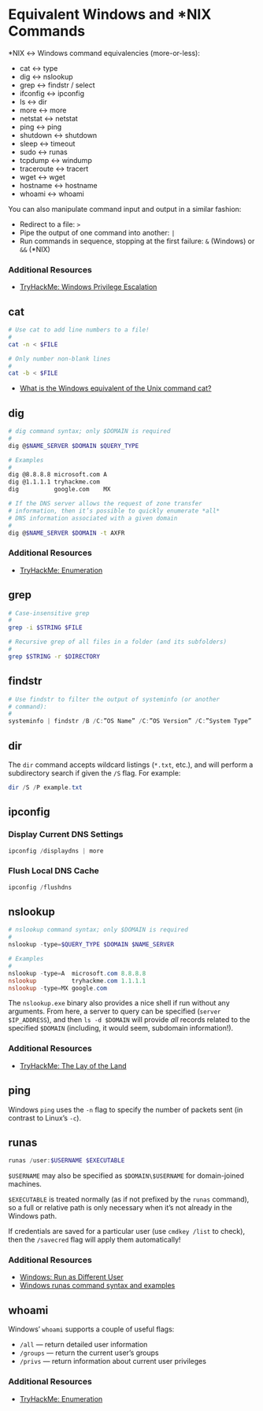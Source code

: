 # Equivalent Windows and *NIX Commands
*NIX ↔ Windows command equivalencies (more-or-less):

* cat ↔ type
* dig ↔ nslookup
* grep ↔ findstr / select
* ifconfig ↔ ipconfig
* ls ↔ dir
* more ↔ more
* netstat ↔ netstat
* ping ↔ ping
* shutdown ↔ shutdown
* sleep ↔ timeout
* sudo ↔ runas
* tcpdump ↔ windump
* traceroute ↔ tracert
* wget ↔ wget
* hostname ↔ hostname
* whoami ↔ whoami

You can also manipulate command input and output in a similar fashion:

* Redirect to a file: `>`
* Pipe the output of one command into another: `|`
* Run commands in sequence, stopping at the first failure: `&` (Windows) or `&&` (*NIX)

### Additional Resources
* [TryHackMe: Windows Privilege Escalation](https://tryhackme.com/room/windowsprivesc20)

## cat
```bash
# Use cat to add line numbers to a file!
#
cat -n < $FILE

# Only number non-blank lines
#
cat -b < $FILE
```

* [What is the Windows equivalent of the Unix command cat?](https://superuser.com/questions/434870/what-is-the-windows-equivalent-of-the-unix-command-cat#434876)

## dig
```bash
# dig command syntax; only $DOMAIN is required
#
dig @$NAME_SERVER $DOMAIN $QUERY_TYPE

# Examples
#
dig @8.8.8.8 microsoft.com A
dig @1.1.1.1 tryhackme.com
dig          google.com    MX

# If the DNS server allows the request of zone transfer
# information, then it’s possible to quickly enumerate *all*
# DNS information associated with a given domain
#
dig @$NAME_SERVER $DOMAIN -t AXFR
```

### Additional Resources
* [TryHackMe: Enumeration](https://tryhackme.com/room/enumerationpe)

## grep
```bash
# Case-insensitive grep
#
grep -i $STRING $FILE

# Recursive grep of all files in a folder (and its subfolders)
#
grep $STRING -r $DIRECTORY
```

## findstr
```powershell
# Use findstr to filter the output of systeminfo (or another
# command):
#
systeminfo | findstr /B /C:”OS Name” /C:”OS Version” /C:”System Type”
```

## dir
The `dir` command accepts wildcard listings (`*.txt`, etc.), and will perform a subdirectory search if given the `/S` flag. For example:

```powershell
dir /S /P example.txt
```

## ipconfig
### Display Current DNS Settings
```powershell
ipconfig /displaydns | more
```

### Flush Local DNS Cache
```powershell
ipconfig /flushdns
```

## nslookup
```powershell
# nslookup command syntax; only $DOMAIN is required
#
nslookup -type=$QUERY_TYPE $DOMAIN $NAME_SERVER

# Examples
#
nslookup -type=A  microsoft.com 8.8.8.8
nslookup          tryhackme.com 1.1.1.1
nslookup -type=MX google.com
```

The `nslookup.exe` binary also provides a nice shell if run without any arguments. From here, a server to query can be specified (`server $IP_ADDRESS`), and then `ls -d $DOMAIN` will provide *all* records related to the specified `$DOMAIN` (including, it would seem, subdomain information!).

### Additional Resources
* [TryHackMe: The Lay of the Land](https://tryhackme.com/room/thelayoftheland)

## ping
Windows `ping` uses the `-n` flag to specify the number of packets sent (in contrast to Linux’s `-c`).

## runas
```powershell
runas /user:$USERNAME $EXECUTABLE
```

`$USERNAME` may also be specified as `$DOMAIN\$USERNAME` for domain-joined machines.

`$EXECUTABLE` is treated normally (as if not prefixed by the `runas` command), so a full or relative path is only necessary when it’s not already in the Windows path.

If credentials are saved for a particular user (use `cmdkey /list` to check), then the `/savecred` flag will apply them automatically!

### Additional Resources
* [Windows: Run as Different User](https://www.shellhacks.com/windows-run-as-different-user/)
* [Windows runas command syntax and examples](https://www.windows-commandline.com/windows-runas-command-prompt/)

## whoami
Windows’ `whoami` supports a couple of useful flags:

* `/all` — return detailed user information
* `/groups` — return the current user’s groups
* `/privs` — return information about current user privileges

### Additional Resources
* [TryHackMe: Enumeration](https://tryhackme.com/room/enumerationpe)
